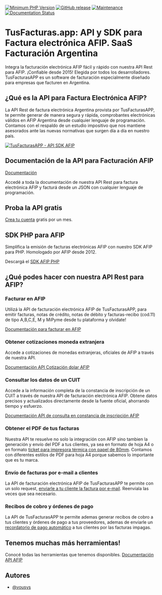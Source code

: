 

[![Minimum PHP Version](https://img.shields.io/badge/php-%3E%3D%207.2-8892BF.svg)](https://php.net/)
[![GitHub release](https://img.shields.io/badge/version-1.0-brightgreen)](https://github.com/vousys/tusfacturas/releases/)
[![Maintenance](https://img.shields.io/badge/Maintained%3F-yes-green.svg)](https://github.com/vousys/tusfacturas/graphs/commit-activity)
[![Documentation Status](https://readthedocs.org/projects/ansicolortags/badge/?version=latest)](https://developers.tusfacturas.app/)


# TusFacturas.app: API y SDK para Factura electrónica AFIP. SaaS Facturación Argentina
Integra la facturación electrónica AFIP fácil y rápido con nuestra API Rest para AFIP. ¡Confiable desde 2015! Elegida por todos los desarrolladores. TusFacturasAPP es un software de facturación especialmente diseñado para empresas que facturen en Argentina. 

## ¿Qué es la API para Factura Electrónica AFIP?
La API Rest de factura electrónica Argentina provista por TusFacturasAPP, te permite generar de manera segura y rápida, comprobantes electrónicas válidos en AFIP Argentina desde cualquier lenguaje de programación. Contamos con el respaldo de un estudio impositivo que nos mantiene asesorados ante las nuevas normativas que surgen día a día en nuestro país.

[![TusFacturasAPP - API SDK AFIP](https://cdn.tusfacturas.app/web/images/ig/157.webp)](https://cdn.tusfacturas.app/web/images/ig/157.webp)



## Documentación de la API para Facturación AFIP

[Documentación](https://developers.tusfacturas.app)

Accedé a toda la documentación de nuestra API Rest para factura electrónica AFIP y facturá desde un JSON con cualquier lenguaje de programación.



## Proba la API gratis

[Crea tu cuenta](https://www.tusfacturas.app/quiero-probar-api-factura-electronica.html) gratis por un mes.


## SDK PHP para AFIP

Simplifica la emisión de facturas electrónicas AFIP con nuestro SDK AFIP para PHP. Homologado por AFIP desde 2012. 

Descargá el [SDK AFIP PHP](https://github.com/vousys/tusfacturas/tree/master/php)


## ¿Qué podes hacer con nuestra API Rest para AFIP?

### Facturar en AFIP
Utilizá la API de facturación electrónica AFIP de TusFacturasAPP, para emitir facturas, notas de crédito, notas de débito y facturas-recibo (cod.11) de tipo A,B,C,E, M y MiPyme desde tu plataforma y olvidate! 

[Documentación para facturar en AFIP](https://developers.tusfacturas.app/api-factura-electronica-afip-facturacion-ventas)


### Obtener cotizaciones moneda extranjera 
Accede a cotizaciones de monedas extranjeras, oficiales de AFIP a través de nuestra API.

[Documentación API Cotización dolar AFIP](https://developers.tusfacturas.app/consultas-varias-a-servicios-afip/cotizacion-monedas-afip)

### Consultar los datos de un CUIT
Accede a la información completa de la constancia de inscripción de un CUIT a través de nuestra API de facturación electrónica AFIP. Obtene datos precisos y actualizados directamente desde la fuente oficial, ahorrando tiempo y esfuerzo.

[Documentación API de consulta en constancia de inscripción AFIP](https://developers.tusfacturas.app/consultas-varias-a-servicios-afip/api-factura-electronica-afip-clientes-consultar-cuit-en-constancia-de-inscripcion)

### Obtener el PDF de tus facturas
Nuestra API te resuelve no solo la integración con AFIP sino tambien la generación y envío del PDF a tus clientes, ya sea en formato de hoja A4 o en formato [ticket para impresora térmica con papel de 80mm](https://www.tusfacturas.app/caracteristicas-de-tus-facturas-electronica-impresion-tickets.html). Contamos con diferentes estilos de PDF para hoja A4 porque sabemos lo importante que es tu marca. 

### Envío de facturas por e-mail a clientes 
La API de facturación electrónica AFIP de TusFacturasAPP te permite con un solo request, [enviarle a tu cliente la factura por e-mail](https://www.tusfacturas.app/caracteristicas-de-tus-facturas-electronica-facturacion.html). Reenviala las veces que sea necesario.

### Recibos de cobro y órdenes de pago
La API de TusFacturasAPP te permite ademas generar recibos de cobro a tus clientes y órdenes de pago a tus proveedores, ademas de enviarle un [recordatorio de pago automático](https://www.tusfacturas.app/caracteristicas-de-tus-facturas-electronica-recordatorios.html) a tus clientes por las facturas impagas. 

## Tenemos muchas más herramientas!
Conocé todas las herramientas que tenemos disponibles.
[Documentación API AFIP](https://developers.tusfacturas.app/)

## Autores

- [@vousys](https://www.github.com/vousys)


